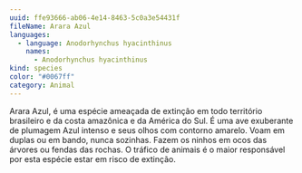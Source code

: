 ```yaml
---
uuid: ffe93666-ab06-4e14-8463-5c0a3e54431f
fileName: Arara Azul
languages:
  - language: Anodorhynchus hyacinthinus
    names:
      - Anodorhynchus hyacinthinus
kind: species
color: "#0067ff"
category: Animal
---
```

Arara Azul,  é uma espécie ameaçada de extinção em todo território brasileiro e da costa amazônica e da América do Sul. É uma ave exuberante de plumagem Azul intenso e seus olhos com contorno amarelo. Voam em duplas ou em bando, nunca sozinhas. Fazem os ninhos em ocos das árvores ou fendas das rochas. O tráfico de animais é o maior responsável por esta espécie estar em risco de extinção. 
